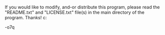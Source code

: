 If you would like to modify, and-or distribute this program, please read the "README.txt" and "LICENSE.txt" file(s) in the main directory of the program. Thanks! c:

-o7q